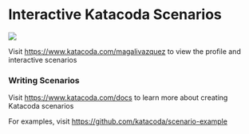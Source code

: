 # Interactive Katacoda Scenarios

[![](http://shields.katacoda.com/katacoda/magalivazquez/count.svg)](https://www.katacoda.com/magalivazquez "Get your profile on Katacoda.com")

Visit https://www.katacoda.com/magalivazquez to view the profile and interactive scenarios

### Writing Scenarios
Visit https://www.katacoda.com/docs to learn more about creating Katacoda scenarios

For examples, visit https://github.com/katacoda/scenario-example
